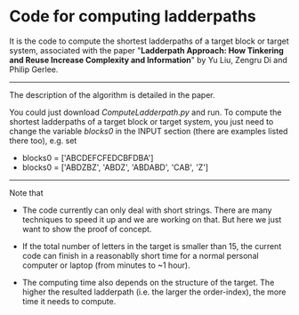 # Code for computing ladderpaths

It is the code to compute the shortest ladderpaths of a target block or target system, associated with the paper "**Ladderpath Approach: How Tinkering and Reuse Increase Complexity and Information**" by Yu Liu, Zengru Di and Philip Gerlee.


------------
The description of the algorithm is detailed in the paper.

You could just download *ComputeLadderpath.py* and run. To compute the shortest ladderpaths of a target block or target system, you just need to change the variable *blocks0* in the INPUT section (there are examples listed there too), e.g. set
* blocks0 = ['ABCDEFCFEDCBFDBA']
* blocks0 = ['ABDZBZ', 'ABDZ', 'ABDABD', 'CAB', 'Z']


------------
Note that
* The code currently can only deal with short strings. There are many techniques to speed it up and we are working on that. But here we just want to show the proof of concept.

* If the total number of letters in the target is smaller than 15, the current code can finish in a reasonablly short time for a normal personal computer or laptop (from minutes to ~1 hour).

* The computing time also depends on the structure of the target. The higher the resulted ladderpath (i.e. the larger the order-index), the more time it needs to compute.
